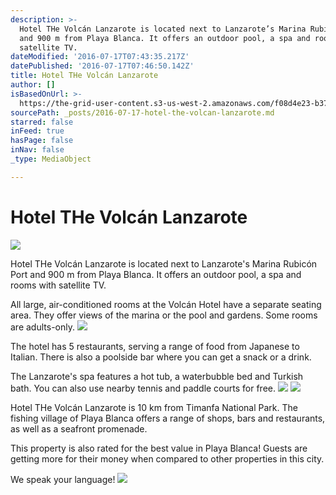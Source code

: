 ```yaml
---
description: >-
  Hotel THe Volcán Lanzarote is located next to Lanzarote’s Marina Rubicón Port
  and 900 m from Playa Blanca. It offers an outdoor pool, a spa and rooms with
  satellite TV.
dateModified: '2016-07-17T07:43:35.217Z'
datePublished: '2016-07-17T07:46:50.142Z'
title: Hotel THe Volcán Lanzarote
author: []
isBasedOnUrl: >-
  https://the-grid-user-content.s3-us-west-2.amazonaws.com/f08d4e23-b37f-4f00-acb3-150d7ec7b226.jpg
sourcePath: _posts/2016-07-17-hotel-the-volcan-lanzarote.md
starred: false
inFeed: true
hasPage: false
inNav: false
_type: MediaObject

---
```

# Hotel THe Volcán Lanzarote
![](https://the-grid-user-content.s3-us-west-2.amazonaws.com/f08d4e23-b37f-4f00-acb3-150d7ec7b226.jpg)

Hotel THe Volcán Lanzarote is located next to Lanzarote's Marina Rubicón Port and 900 m from Playa Blanca. It offers an outdoor pool, a spa and rooms with satellite TV.

All large, air-conditioned rooms at the Volcán Hotel have a separate seating area. They offer views of the marina or the pool and gardens. Some rooms are adults-only.
![](https://the-grid-user-content.s3-us-west-2.amazonaws.com/e966bc49-3254-4c69-b6c4-514ad8444cc5.jpg)

The hotel has 5 restaurants, serving a range of food from Japanese to Italian. There is also a poolside bar where you can get a snack or a drink.

The Lanzarote's spa features a hot tub, a waterbubble bed and Turkish bath. You can also use nearby tennis and paddle courts for free.
![](https://the-grid-user-content.s3-us-west-2.amazonaws.com/8d4ceb98-49a4-4a3c-b5da-f3c53d9f6744.jpg)
![](https://the-grid-user-content.s3-us-west-2.amazonaws.com/67c36e31-d423-40bb-85a2-7b2c0512ccd2.jpg)

Hotel THe Volcán Lanzarote is 10 km from Timanfa National Park. The fishing village of Playa Blanca offers a range of shops, bars and restaurants, as well as a seafront promenade. 

This property is also rated for the best value in Playa Blanca! Guests are getting more for their money when compared to other properties in this city.

We speak your language!
![](https://the-grid-user-content.s3-us-west-2.amazonaws.com/36a1bf6a-7037-4093-abb6-794112db85bd.jpg)